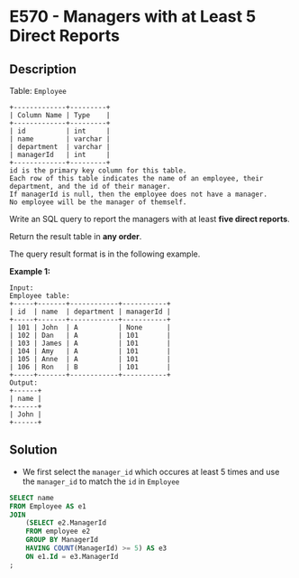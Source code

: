 # E570 - Managers with at Least 5 Direct Reports

## Description

Table: `Employee`

```
+-------------+---------+
| Column Name | Type    |
+-------------+---------+
| id          | int     |
| name        | varchar |
| department  | varchar |
| managerId   | int     |
+-------------+---------+
id is the primary key column for this table.
Each row of this table indicates the name of an employee, their department, and the id of their manager.
If managerId is null, then the employee does not have a manager.
No employee will be the manager of themself.
```

 

Write an SQL query to report the managers with at least **five direct reports**.

Return the result table in **any order**.

The query result format is in the following example.

 

**Example 1:**

```
Input: 
Employee table:
+-----+-------+------------+-----------+
| id  | name  | department | managerId |
+-----+-------+------------+-----------+
| 101 | John  | A          | None      |
| 102 | Dan   | A          | 101       |
| 103 | James | A          | 101       |
| 104 | Amy   | A          | 101       |
| 105 | Anne  | A          | 101       |
| 106 | Ron   | B          | 101       |
+-----+-------+------------+-----------+
Output: 
+------+
| name |
+------+
| John |
+------+
```



## Solution

- We first select the `manager_id` which occures at least 5 times and use the `manager_id` to match the `id` in `Employee`

```sql
SELECT name
FROM Employee AS e1 
JOIN
    (SELECT e2.ManagerId
    FROM employee e2
    GROUP BY ManagerId
    HAVING COUNT(ManagerId) >= 5) AS e3
    ON e1.Id = e3.ManagerId
;
```

